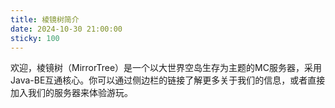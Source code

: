 ```yaml
---
title: 棱镜树简介
date: 2024-10-30 21:00:00
sticky: 100
---
```


欢迎，棱镜树（MirrorTree）是一个以大世界空岛生存为主题的MC服务器，采用Java-BE互通核心。你可以通过侧边栏的链接了解更多关于我们的信息，或者直接加入我们的服务器来体验游玩。

